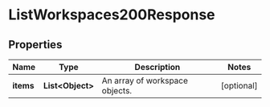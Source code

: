 

# ListWorkspaces200Response


## Properties

| Name | Type | Description | Notes |
|------------ | ------------- | ------------- | -------------|
|**items** | **List&lt;Object&gt;** | An array of workspace objects. |  [optional] |



